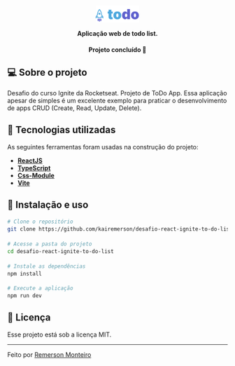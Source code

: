 <p align="center">
  <img width="20%" src="./src/assets/logo.svg" />
</p>

<p align="center">
    <strong>Aplicação web de todo list.</strong>
</p>

<h4 align="center"> 
	Projeto concluído 🚀
</h4>

## 💻 Sobre o projeto

Desafio do curso Ignite da Rocketseat. Projeto de ToDo App. Essa aplicação apesar de simples é um excelente exemplo para praticar o desenvolvimento de apps CRUD (Create, Read, Update, Delete).


## 🔨 Tecnologias utilizadas

As seguintes ferramentas foram usadas na construção do projeto:

- **[ReactJS](https://reactjs.org/)**
- **[TypeScript](https://www.typescriptlang.org/)**
- **[Css-Module](https://sass-lang.com/)**
- **[Vite](https://vitejs.dev/)**


## 🚀 Instalação e uso

```bash
# Clone o repositório
git clone https://github.com/kairemerson/desafio-react-ignite-to-do-list.git

# Acesse a pasta do projeto
cd desafio-react-ignite-to-do-list

# Instale as dependências
npm install

# Execute a aplicação
npm run dev
```

## 📝 Licença

Esse projeto está sob a licença MIT.

---

Feito por [Remerson Monteiro](https://github.com/kairemerson)
